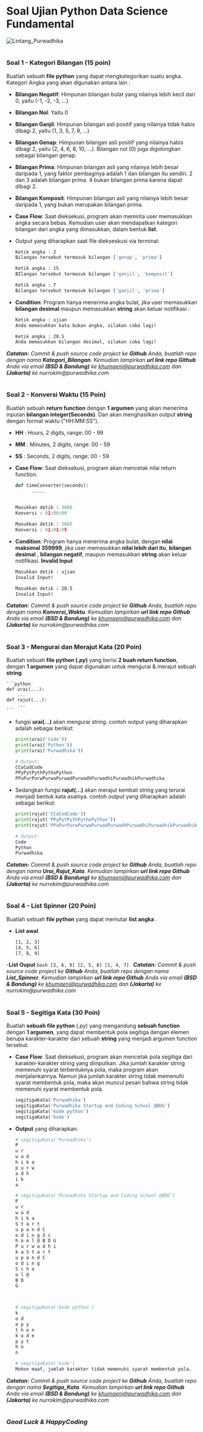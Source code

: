 # Soal Ujian Python Data Science Fundamental

![Lintang_Purwadhika](https://static.wixstatic.com/media/2e6af2_f69a4271c3534ae1869a7ed63e278b2b~mv2.png/v1/fill/w_246,h_39,al_c,usm_0.66_1.00_0.01/2e6af2_f69a4271c3534ae1869a7ed63e278b2b~mv2.png)

#

### **Soal 1 - Kategori Bilangan (15 poin)**

Buatlah sebuah __file python__ yang dapat mengkategorikan suatu angka.
Kategori Angka yang akan digunakan antara lain :

- __Bilangan Negatif__: Himpunan bilangan bulat yang nilainya lebih kecil dari 0, yaitu (-1, -2, -3, ...)

- __Bilangan Nol__: Yaitu 0

- __Bilangan Ganjil__: Himpunan bilangan asli positif yang nilainya tidak habis dibagi 2, yaitu (1, 3, 5, 7, 9, ...)

- __Bilangan Genap__: Himpunan bilangan asli positif yang nilainya habis dibagi 2, yaitu (2, 4, 6, 8, 10, ...). Bilangan nol (0) juga digolongkan sebagai bilangan genap.

- __Bilangan Prima__: Himpunan bilangan asli yang nilainya lebih besar daripada 1, yang faktor pembaginya adalah 1 dan bilangan itu sendiri. 2 dan 3 adalah bilangan prima. 4 bukan bilangan prima karena dapat dibagi 2.

- __Bilangan Komposit__: Himpunan bilangan asli yang nilainya lebih besar daripada 1, yang bukan merupakan bilangan prima.

- __Case Flow__: Saat dieksekusi, program akan meminta user memasukkan angka secara bebas. Kemudian user akan mendapatkan kategori bilangan dari angka yang dimasukkan, dalam bentuk __list__.

- Output yang diharapkan saat file diekseskusi via terminal:
  
  ```bash
  Ketik angka : 2
  Bilangan tersebut termasuk bilangan ['genap', 'prima']

  Ketik angka : 15
  BIlangan tersebut termasuk bilangan ['ganjil', 'komposit']
  
  Ketik angka : 7
  Bilangan tersebut termasuk bilangan ['ganjil', 'prima']
  ```

- __Condition__: Program hanya menerima angka bulat, jika user memasukkan __bilangan desimal__ maupun memasukkan __string__ akan keluar notifikasi :

  ```bash
  Ketik angka : ujian
  Anda memasukkan kata bukan angka, silakan coba lagi!

  Ketik angka : 20.5
  Anda memasukkan bilangan desimal, silakan coba lagi!
  ```
  
_**Catatan:**_ _Commit & push source code project ke __Github__ Anda, buatlah repo dengan nama __Kategori_Bilangan__.
Kemudian lampirkan __url link repo Github__ Anda via email __(BSD & Bandung)__ ke khumaeni@purwadhika.com dan
__(Jakarta)__ ke nurrokim@purwadhika.com_


#

### **Soal 2 - Konversi Waktu (15 Poin)**

Buatlah sebuah __return function__ dengan __1 argumen__ yang akan menerima inputan __bilangan integer(Seconds)__.
Dan akan menghasilkan output __string__ dengan format waktu ("HH:MM:SS").

- __HH__ : Hours, 2 digits, range: 00 - 99
- __MM__ : Minutes, 2 digits, range: 00 - 59
- __SS__ : Seconds, 2 digits, range: 00 - 59

- __Case Flow__: Saat dieksekusi, program akan mencetak nilai return function.


  ```python
  def timeConverter(seconds):
        .....
   
  
  Masukkan detik : 3600
  Konversi : 01:00:00

  Masukkan detik : 3665
  Konversi : 01:01:05
  ```
  
- __Condition__: Program hanya menerima angka bulat, dengan __nilai maksimal 359999__, jika user memasukkan __nilai lebih dari itu__, __bilangan desimal__ , __bilangan negatif__, maupun memasukkan __string__ akan keluar notifikasi. __Invalid Input__

  ```bash
  Masukkan detik : ujian
  Invalid Input!

  Masukkan detik : 20.5
  Invalid Input!
  ```
_**Catatan:**_ _Commit & push source code project ke __Github__ Anda, buatlah repo dengan nama __Konversi_Waktu__.
Kemudian lampirkan __url link repo Github__ Anda via email __(BSD & Bandung)__ ke khumaeni@purwadhika.com dan 
__(Jakarta)__ ke nurrokim@purwadhika.com_

#

### **Soal 3 - Mengurai dan Merajut Kata (20 Poin)**


Buatlah sebuah __file python (*.py*)__ yang berisi __2 buah return function__, dengan __1 argumen__ yang dapat digunakan untuk mengurai & merajut sebuah __string__.

    ```python
    def urai(...):
        ...
    def rajut(...):
        ...
    ```

- fungsi __urai(...)__ akan mengurai string. contoh output yang diharapkan adalah sebagai berikut:

    ```python
    print(urai('Code'))
    print(urai('Python'))
    print(urai('Purwadhika'))

    # Output:
    CCoCodCode
    PPyPytPythPythoPython
    PPuPurPurwPurwaPurwadPurwadhPurwadhiPurwadhikPurwadhika
    ```

- Sedangkan fungsi __rajut(...)__ akan merajut kembali string yang terurai menjadi bentuk kata asalnya. contoh output yang diharapkan adalah sebagai berikut:

    ```python
    print(rajut('CCoCodCode'))
    print(rajut('PPyPytPythPythoPython'))
    print(rajut('PPuPurPurwPurwaPurwadPurwadhPurwadhiPurwadhikPurwadhika'))
    
    # Output:
    Code
    Python
    Purwadhika
    ```
_**Catatan:**_ _Commit & push source code project ke __Github__ Anda, buatlah repo dengan nama __Urai_Rajut_Kata__.
Kemudian lampirkan __url link repo Github__ Anda via email __(BSD & Bandung)__ ke khumaeni@purwadhika.com dan
__(Jakarta)__ ke nurrokim@purwadhika.com_

#

### **Soal 4 - List Spinner (20 Poin)**

Buatlah sebuah __file python__ yang dapat memutar __list angka__ .
- __List awal__
    ```bash
    [1, 2, 3]
    [4, 5, 6]
    [7, 8, 9]
    ```
 -__List Ouput__
     ```bash
    [3, 6, 9]
    [2, 5, 8]
    [1, 4, 7]
    ```
_**Catatan:**_ _Commit & push source code project ke __Github__ Anda, buatlah repo dengan nama __List_Spinner__.
Kemudian lampirkan __url link repo Github__ Anda via email __(BSD & Bandung)__ ke khumaeni@purwadhika.com dan
__(Jakarta)__ ke nurrokim@purwadhika.com_


#

### **Soal 5 - Segitiga Kata (30 Poin)**

Buatlah __sebuah file python__ (*.py*) yang mengandung __sebuah function__ dengan __1 argumen__, yang dapat membentuk pola segitiga dengan elemen berupa karakter-karakter dari sebuah __string__ yang menjadi argumen function tersebut.

- __Case Flow__: Saat dieksekusi, program akan mencetak pola segitiga dari karakter-karakter string yang diinputkan. Jika jumlah karakter string memenuhi syarat terbentuknya pola, maka program akan menjalankannya. Namun jika jumlah karakter string tidak memenuhi syarat membentuk pola, maka akan muncul pesan bahwa string tidak memenuhi syarat membentuk pola.

    ```python
    segitigaKata('Purwadhika')
    segitigaKata('Purwadhika Startup and Coding School @BDG')
    segitigaKata('kode python')
    segitigaKata('kode')
    ```

- __Output__ yang diharapkan:
  
    ```bash
    # segitigaKata('Purwadhika')
    P 
    u r     
    w a d   
    h i k a 
    p u r w 
    a d h   
    i k     
    a   

    # segitigaKata('Purwadhika Startup and Coding School @BDG')
    P
    u r
    w a d 
    h i k a
    S t a r t
    u p a n d C
    o d i n g S c
    h o o l @ B D G
    P u r w a d h i
    k a S t a r t
    u p a n d C
    o d i n g
    S c h o
    o l @
    B D 
    G



    # segitigaKata('kode python')
    k
    o d
    e p y
    t h o n
    k o d e
    p y t
    h o
    n
    
    # segitigaKata('kode')
    Mohon maaf, jumlah karakter tidak memenuhi syarat membentuk pola.

    ```


_**Catatan:**_ _Commit & push source code project ke __Github__ Anda, buatlah repo dengan nama __Segitiga_Kata__.
Kemudian lampirkan __url link repo Github__ Anda via email __(BSD & Bandung)__ ke khumaeni@purwadhika.com dan
__(Jakarta)__ ke nurrokim@purwadhika.com_


#

### *__Good Luck & HappyCoding__* 
